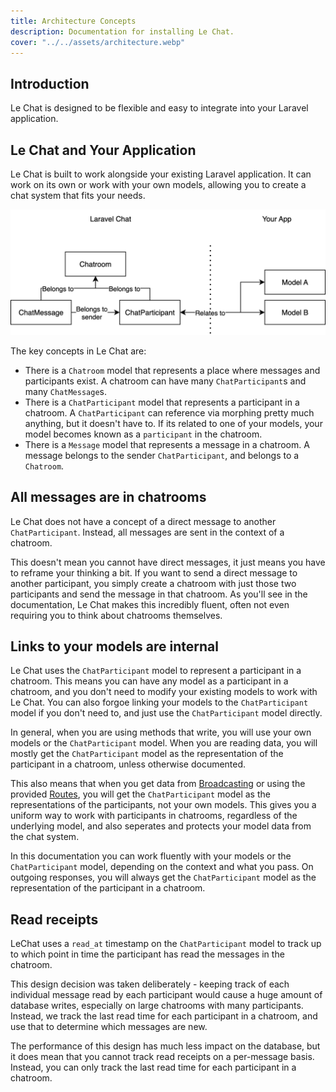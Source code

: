 ```yaml
---
title: Architecture Concepts
description: Documentation for installing Le Chat.
cover: "../../assets/architecture.webp"
---
```


## Introduction
Le Chat is designed to be flexible and easy to integrate into your Laravel application.

## Le Chat and Your Application
Le Chat is built to work alongside your existing Laravel application. It can work on its own or work with your own models, allowing you to create a chat system that fits your needs.

![Architecture Diagram](../../assets/architecture2.svg)

The key concepts in Le Chat are:
- There is a `Chatroom` model that represents a place where messages and participants exist. A chatroom can have many `ChatParticipant`s and many `ChatMessage`s.
- There is a `ChatParticipant` model that represents a participant in a chatroom. A `ChatParticipant` can reference via morphing pretty much anything, but it doesn't have to. If its related to one of your models, your model becomes known as a `participant` in the chatroom.
- There is a `Message` model that represents a message in a chatroom. A message belongs to the sender `ChatParticipant`, and belongs to a `Chatroom`.

## All messages are in chatrooms
Le Chat does not have a concept of a direct message to another `ChatParticipant`. Instead, all messages are sent in the context of a chatroom.

This doesn't mean you cannot have direct messages, it just means you have to reframe your thinking a bit. If you want to send a direct message to another participant, you simply create a chatroom with just those two participants and send the message in that chatroom. As you'll see in the documentation, Le Chat makes this incredibly fluent, often not even requiring you to think about chatrooms themselves.

## Links to your models are internal
Le Chat uses the `ChatParticipant` model to represent a participant in a chatroom. This means you can have any model as a participant in a chatroom, and you don't need to modify your existing models to work with Le Chat. You can also forgoe linking your models to the `ChatParticipant` model if you don't need to, and just use the `ChatParticipant` model directly.

In general, when you are using methods that write, you will use your own models or the `ChatParticipant` model. When you are reading data, you will mostly get the `ChatParticipant` model as the representation of the participant in a chatroom, unless otherwise documented.

This also means that when you get data from [Broadcasting](/broadcasting) or using the provided [Routes](/routing), you will get the `ChatParticipant` model as the representations of the participants, not your own models. This gives you a uniform way to work with participants in chatrooms, regardless of the underlying model, and also seperates and protects your model data from the chat system.

In this documentation you can work fluently with your models or the `ChatParticipant` model, depending on the context and what you pass. On outgoing responses, you will always get the `ChatParticipant` model as the representation of the participant in a chatroom.

## Read receipts
LeChat uses a `read_at` timestamp on the `ChatParticipant` model to track up to which point in time the participant has read the messages in the chatroom.

This design decision was taken deliberately - keeping track of each individual message read by each participant would cause a huge amount of database writes, especially on large chatrooms with many participants. Instead, we track the last read time for each participant in a chatroom, and use that to determine which messages are new.

The performance of this design has much less impact on the database, but it does mean that you cannot track read receipts on a per-message basis. Instead, you can only track the last read time for each participant in a chatroom.
